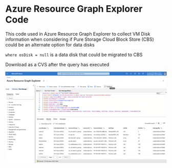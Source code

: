 # Azure Resource Graph Explorer Code

This code used in Azure Resource Graph Explorer to collect VM Disk information when considering if Pure Storage Cloud Block Store (CBS) could be an alternate option for data disks

`where osDisk = null` is a data disk that could be migrated to CBS

Download as a CVS after the query has executed

![screenshot_1](/CBS-Azure-Solutions/collect-disk-information-azure-graph/screenshot.png)
